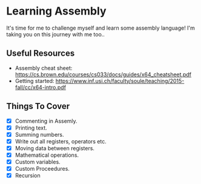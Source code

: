 # Learning Assembly
It's time for me to challenge myself and learn some assembly language! I'm taking you on this journey with me too..

## Useful Resources
- Assembly cheat sheet: https://cs.brown.edu/courses/cs033/docs/guides/x64_cheatsheet.pdf
- Getting started: https://www.inf.usi.ch/faculty/soule/teaching/2015-fall/cc/x64-intro.pdf

## Things To Cover
- [x] Commenting in Assemly.
- [x] Printing text.
- [x] Summing numbers.
- [x] Write out all registers, operators etc.
- [x] Moving data between registers.
- [x] Mathematical operations.
- [x] Custom variables.
- [x] Custom Proceedures.
- [x] Recursion
